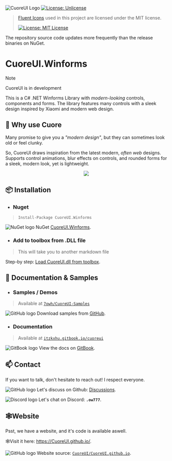 ![CuoreUI Logo](https://i.imgur.com/pWwYDum.jpeg)
[![License: Unlicense](https://img.shields.io/badge/License-Unlicense-ff6a00)](https://unlicense.org/)

> [Fluent Icons](https://github.com/microsoft/fluentui-system-icons) used in this project are licensed under the MIT license.
> 
> [![License: MIT License](https://img.shields.io/badge/MIT-License-006aff)](https://mit-license.org/)

The repository source code updates more frequently than the release binaries on NuGet.

# CuoreUI.Winforms
> [!NOTE]
> CuoreUI is in development

This is a C# .NET Winforms Library with *modern-looking* controls, components and forms. The library features many controls with a sleek design inspired by Xiaomi and modern web design.

## 🗿 Why use Cuore
Many promise to give you a *"modern design"*, but they can sometimes look old or feel clunky.

So, CuoreUI draws inspiration from the latest modern, *often web* designs. Supports control animations, blur effects on controls, and rounded forms for a sleek, modern look, yet is lightweight.

<p align="center">
  <img src="https://github.com/user-attachments/assets/51a5fd2b-ad03-4e9b-8ea7-8c086cc047a1">
</p>

## 📦 Installation 
- ### Nuget
> `Install-Package CuoreUI.Winforms`

![NuGet logo](https://i.imgur.com/6aPyVAg.png) NuGet [CuoreUI.Winforms](https://www.nuget.org/packages/CuoreUI.Winforms/).

- ### Add to toolbox from .DLL file
> This will take you to another markdown file

Step-by step: [Load CuoreUI.dll from toolbox](./.github/load-into-toolbox.md).

## 📃 Documentation & Samples
- ### Samples / Demos
> Available at [`7owh/CuoreUI-Samples`](https://github.com/7owh/CuoreUI-Samples/)

![GitHub logo](https://i.imgur.com/Yc7jLwG.png) Download samples from [GitHub](https://github.com/7owh/CuoreUI-Samples/?tab=readme-ov-file#available-demos).

- ### Documentation
> Available at [`itzkxhu.gitbook.io/cuoreui`](https://itzkxhu.gitbook.io/cuoreui)

![GitBook logo](https://i.imgur.com/zUxXXU9.png) View the docs on [GitBook](https://itzkxhu.gitbook.io/cuoreui).

## 📫 Contact

If you want to talk, don't hesitate to reach out! I respect everyone.

![GitHub logo](https://i.imgur.com/Yc7jLwG.png) Let's discuss on Github: [Discussions](https://github.com/7owh/CuoreUI/discussions).

![Discord logo](https://i.imgur.com/BvvyqHK.png) Let's chat on Discord: **`.ow777`**.

## 🕸️Website
Psst, we have a website, and it's code is available aswell.

🕸️Visit it here: https://CuoreUI.github.io/.

![GitHub logo](https://i.imgur.com/Yc7jLwG.png) Website source: [`CuoreUI/CuoreUI.github.io`](https://github.com/CuoreUI/CuoreUI.github.io).
